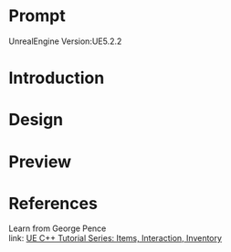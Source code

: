 # Prompt
UnrealEngine Version:UE5.2.2  

# Introduction  

# Design

# Preview

# References
Learn from George Pence  
link: [UE C++ Tutorial Series: Items, Interaction, Inventory](https://www.youtube.com/watch?v=cPgtd4m5-EI&t=1s)
